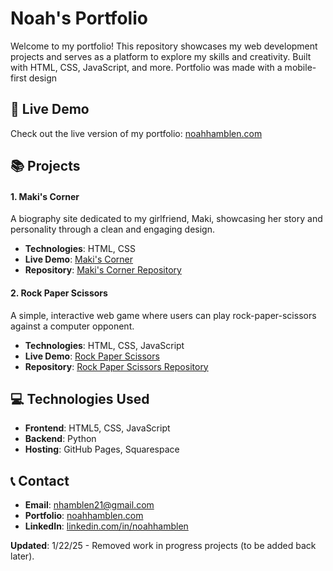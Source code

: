 # Noah's Portfolio

Welcome to my portfolio! This repository showcases my web development projects and serves as a platform to explore my skills and creativity. Built with HTML, CSS, JavaScript, and more. Portfolio was made with a mobile-first design

## 🚀 Live Demo

Check out the live version of my portfolio: [noahhamblen.com](https://www.noahhamblen.com)

## 📚 Projects

#### 1. Maki's Corner

A biography site dedicated to my girlfriend, Maki, showcasing her story and personality through a clean and engaging design.

- **Technologies**: HTML, CSS
- **Live Demo**: [Maki's Corner](https://www.noahhamblen.com/projects/makis_corner/index.html)
- **Repository**: [Maki's Corner Repository](https://github.com/Nhamblen/Portfolio/tree/main/projects/makis_corner)

#### 2. Rock Paper Scissors

A simple, interactive web game where users can play rock-paper-scissors against a computer opponent.

- **Technologies**: HTML, CSS, JavaScript
- **Live Demo**: [Rock Paper Scissors](https://www.noahhamblen.com/projects/rock_paper_scissors/index.html)
- **Repository**: [Rock Paper Scissors Repository](https://github.com/Nhamblen/Portfolio/tree/main/projects/rock_paper_scissors)

## 💻 Technologies Used

- **Frontend**: HTML5, CSS, JavaScript
- **Backend**: Python
- **Hosting**: GitHub Pages, Squarespace

## 📞 Contact

- **Email**: [nhamblen21@gmail.com](mailto:nhamblen21@gmail.com)
- **Portfolio**: [noahhamblen.com](https://www.noahhamblen.com)
- **LinkedIn**: [linkedin.com/in/noahhamblen](https://www.linkedin.com/in/noahhamblen)

**Updated**: 1/22/25 - Removed work in progress projects (to be added back later).
